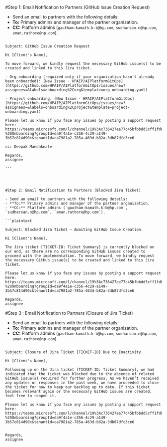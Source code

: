 #Step 1: Email Notification to Partners (GitHub Issue Creation Request)

- Send an email to partners with the following details:
- **To:** Primary admins and manager of the partner organization.
- **CC:** Platform admins (`gautham-kamath.k-b@hp.com`, `sudharsan.n@hp.com`, `aman.rathore@hp.com`).

```plaintext

Subject: GitHub Issue Creation Request

Hi [Client's Name],

To move forward, we kindly request the necessary GitHub issue(s) to be created and linked to this Jira ticket.

- Org onboarding (required only if your organization hasn't already been onboarded): [New Issue · HPAIP/AIPlatformGitOps](https://github.com/HPAIP/AIPlatformGitOps/issues/new?assignees=&labels=onboarding%2Corg&template=org-onboarding.yaml)

- Project onboarding: [New Issue · HPAIP/AIPlatformGitOps](https://github.com/HPAIP/AIPlatformGitOps/issues/new?assignees=&labels=onboarding%2Cproject&template=project-onboarding.yaml)

Please let us know if you face any issues by posting a support request here:  
https://teams.microsoft.com/l/channel/19%3Ac736427ee77c45bfbbdd5cff1fd812c8%40thread.tacv2/Support%20-%20Onboarding?groupId=da9f4a1e-c356-4c29-a149-3b57c814d90c&tenantId=ca7981a2-785a-463d-b82a-3db87dfc3ce6

cc: Deepak Mandaknale

Regards,  
assignee

'''




#Step 2: Email Notification to Partners (Blocked Jira Ticket)

- Send an email to partners with the following details:
- **To:** Primary admins and manager of the partner organization.
- **CC:** Platform admins (`gautham-kamath.k-b@hp.com`, `sudharsan.n@hp.com`, `aman.rathore@hp.com`).

```plaintext

Subject: Blocked Jira Ticket – Awaiting GitHub Issue Creation.

Hi [Client's Name],

The Jira ticket [TICKET-ID: Ticket Summary] is currently blocked on our end, as there are no corresponding GitHub issues created to proceed with the implementation. To move forward, we kindly request the necessary GitHub issue(s) to be created and linked to this Jira ticket.

Please let us know if you face any issues by posting a support request here: https://teams.microsoft.com/l/channel/19%3Ac736427ee77c45bfbbdd5cff1fd812c8%40thread.tacv2/Support%20-%20Onboarding?groupId=da9f4a1e-c356-4c29-a149-3b57c814d90c&tenantId=ca7981a2-785a-463d-b82a-3db87dfc3ce6

Regards,  
assignee

```



#Step 3 : Email Notification to Partners (Closure of Jira Ticket)

- Send an email to partners with the following details:
- **To:** Primary admins and manager of the partner organization.
- **CC:** Platform admins (`gautham-kamath.k-b@hp.com`, `sudharsan.n@hp.com`, `aman.rathore@hp.com`).

```plaintext

Subject: Closure of Jira Ticket [TICKET-ID] Due to Inactivity.

Hi [Client's Name],

Following up on the Jira ticket [TICKET-ID: Ticket Summary], we had indicated that the ticket was blocked due to the absence of related GitHub issue(s) required for further progress. As we haven’t received any updates or responses in the past week, we have proceeded to close the ticket for now to keep our backlog up to date. If this ticket becomes relevant again or the necessary GitHub issues are created, feel free to reopen it. 

Please let us know if you face any issues by posting a support request here: https://teams.microsoft.com/l/channel/19%3Ac736427ee77c45bfbbdd5cff1fd812c8%40thread.tacv2/Support%20-%20Onboarding?groupId=da9f4a1e-c356-4c29-a149-3b57c814d90c&tenantId=ca7981a2-785a-463d-b82a-3db87dfc3ce6


Regards,  
assignee

```
